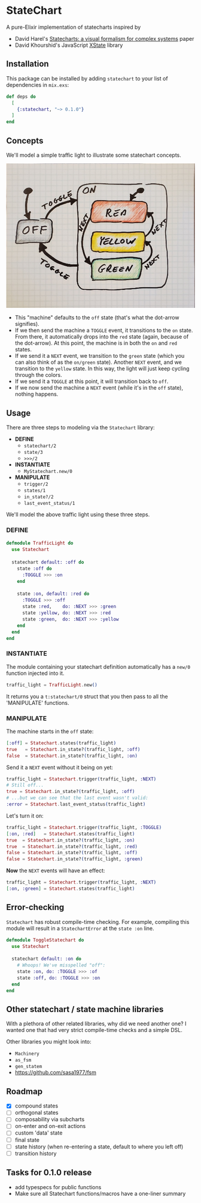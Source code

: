 # StateChart

<!--- StateChart moduledoc start -->

A pure-Elixir implementation of statecharts inspired by

- David Harel's [Statecharts: a visual formalism for complex systems](https://www.sciencedirect.com/science/article/pii/0167642387900359) paper
- David Khourshid's JavaScript [XState](https://xstate.js.org/docs/) library

## Installation

This package can be installed by adding `statechart` to your list of dependencies in `mix.exs`:

```elixir
def deps do
  [
    {:statechart, "~> 0.1.0"}
  ]
end
```

## Concepts

We'll model a simple traffic light to illustrate some statechart concepts.

![traffic light diagram](assets/traffic_light.jpg)

- This "machine" defaults to the `off` state (that's what the dot-arrow signifies).
- If we then send the machine a `TOGGLE` event, it transitions to the `on` state.
  From there, it automatically drops into the `red` state (again, because of the dot-arrow).
  At this point, the machine is in both the `on` and `red` states.
- If we send it a `NEXT` event, we transition to the `green` state (which you can also think of as the `on/green` state).
  Another `NEXT` event, and we transition to the `yellow` state.
  In this way, the light will just keep cycling through the colors.
- If we send it a `TOGGLE` at this point, it will transition back to `off`.
- If we now send the machine a `NEXT` event (while it's in the `off` state), nothing happens.

## Usage

There are three steps to modeling via the `Statechart` library:
- **DEFINE**
  - `statechart/2`
  - `state/3`
  - `>>>/2`
- **INSTANTIATE**
  - `MyStatechart.new/0`
- **MANIPULATE**
  - `trigger/2`
  - `states/1`
  - `in_state?/2`
  - `last_event_status/1`

We'll model the above traffic light using these three steps.

### DEFINE

```elixir
defmodule TrafficLight do
  use Statechart

  statechart default: :off do
    state :off do
      :TOGGLE >>> :on
    end

    state :on, default: :red do
      :TOGGLE >>> :off
      state :red,    do: :NEXT >>> :green
      state :yellow, do: :NEXT >>> :red
      state :green,  do: :NEXT >>> :yellow
    end
  end
end
```

### INSTANTIATE

The module containing your statechart definition automatically has a `new/0` function injected into it.

```elixir
traffic_light = TrafficLight.new()
```

It returns you a `t:statechart/0` struct that you then pass to all the 'MANIPULATE' functions.

### MANIPULATE

The machine starts in the `off` state:
```elixir
[:off] = Statechart.states(traffic_light)
true   = Statechart.in_state?(traffic_light, :off)
false  = Statechart.in_state?(traffic_light, :on)
```

Send it a `NEXT` event without it being on yet:
```elixir
traffic_light = Statechart.trigger(traffic_light, :NEXT)
# Still off...
true = Statechart.in_state?(traffic_light, :off)
# ...but we can see that the last event wasn't valid:
:error = Statechart.last_event_status(traffic_light)
```

Let's turn it on:
```elixir
traffic_light = Statechart.trigger(traffic_light, :TOGGLE)
[:on, :red]   = Statechart.states(traffic_light)
true  = Statechart.in_state?(traffic_light, :on)
true  = Statechart.in_state?(traffic_light, :red)
false = Statechart.in_state?(traffic_light, :off)
false = Statechart.in_state?(traffic_light, :green)
```

**Now** the `NEXT` events will have an effect:
```elixir
traffic_light = Statechart.trigger(traffic_light, :NEXT)
[:on, :green] = Statechart.states(traffic_light)
```

## Error-checking

`Statechart` has robust compile-time checking.
For example, compiling this module will result in a `StatechartError`
at the `state :on` line.

```elixir
defmodule ToggleStatechart do
  use Statechart

  statechart default: :on do
    # Whoops! We've misspelled "off":
    state :on, do: :TOGGLE >>> :of
    state :off, do: :TOGGLE >>> :on
  end
end
```

## Other statechart / state machine libraries

With a plethora of other related libraries,
why did we need another one?
I wanted one that had very strict compile-time checks and a simple DSL.

Other libraries you might look into:
- `Machinery`
- `as_fsm`
- `gen_statem`
- https://github.com/sasa1977/fsm


<!--- StateChart moduledoc end -->

## Roadmap

- [X] compound states
- [ ] orthogonal states
- [ ] composability via subcharts
- [ ] on-enter and on-exit actions
- [ ] custom 'data' state
- [ ] final state
- [ ] state history (when re-entering a state, default to where you left off)
- [ ] transition history

## Tasks for 0.1.0 release

- add typespecs for public functions
- Make sure all Statechart functions/macros have a one-liner summary
